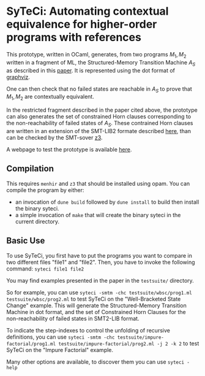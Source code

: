 # SyTeCi: Automating contextual equivalence for higher-order programs with references

This prototype, written in OCaml, generates, from two programs $M_1,M_2$ written in a fragment of ML, the Structured-Memory Transition Machine $A_S$ as described in this [paper](https://guilhem.jaber.fr/syteci/draft.pdf).
It is represented using the dot format of [graphviz](https://www.graphviz.org/).

One can then check that no failed states are reachable in $A_S$ to prove that $M_1,M_2$ are contextually equivalent.

In the restricted fragment described in the paper cited above, the prototype can also generates the set of constrained Horn clauses corresponding to the non-reachability of failed states of $A_S$.
These contrained Horn clauses are written in an extension of the SMT-LIB2 formate described [here](https://rise4fun.com/Z3/tutorialcontent/fixedpoints), than can be checked by the SMT-sover [z3](https://github.com/Z3Prover/z3).

A webpage to test the prototype is available [here](http://guilhem.jaber.fr/syteci/).

## Compilation

This requires `menhir` and `z3` that should be installed using opam.
You can compile the program by either:
- an invocation of `dune build` followed by `dune install` to build then install the binary syteci.
- a simple invocation of `make` that will create the binary syteci in the current directory.

## Basic Use

To use SyTeCi, you first have to put the programs you want to compare in two different files "file1" and "file2".
Then, you have to invoke the following command:
`syteci file1 file2`

You may find examples presented in the paper in the `testsuite/` directory.

So for example, you can use
`syteci -smtm -chc testsuite/wbsc/prog1.ml testsuite/wbsc/prog2.ml`
to test SyTeCi on the "Well-Bracketed State Change" example.
This will generate the Structured-Memory Transition Machine in dot format, and the set of Constrained Horn Clauses for the non-reachability of failed states in SMT2-LIB format.

To indicate the step-indexes to control the unfolding of recursive definitions, you can use
`syteci -smtm -chc testsuite/impure-factorial/prog1.ml testsuite/impure-factorial/prog2.ml -j 2 -k 2`
to test SyTeCi on the "Impure Factorial" example.

Many other options are available, to discover them you can use
`syteci -help`
